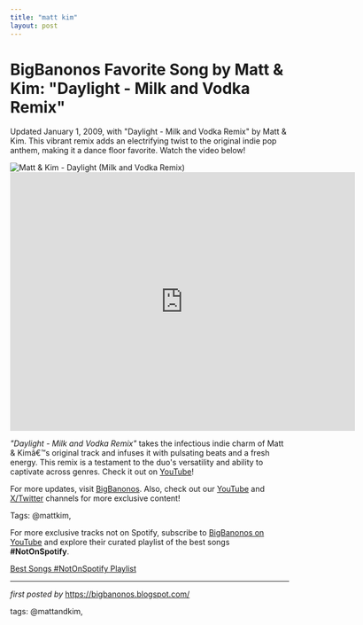 ```yaml
---
title: "matt kim"
layout: post
---
```

<!-- Title of the Post -->
<h1 >BigBanonos Favorite Song by Matt & Kim: "Daylight - Milk and Vodka Remix"</h1> <!-- Introductory Text -->
<p >Updated January 1, 2009, with "Daylight - Milk and Vodka Remix" by Matt & Kim. This vibrant remix adds an electrifying twist to the original indie pop anthem, making it a dance floor favorite. Watch the video below!</p> <!-- Featured Image -->
<div > <img src="https://i.scdn.co/image/ab67616d00001e02acbe616ad7ba01c2f335dd0a" alt="Matt & Kim - Daylight (Milk and Vodka Remix)" />
</div> <!-- YouTube Video Embed -->
<div > <iframe width="623" height="467" src="https://www.youtube.com/embed/L0lDXoJf8RY" title="Matt and Kim Daylight (Vodka and Milk Remix)" frameborder="0" allow="accelerometer; autoplay; clipboard-write; encrypted-media; gyroscope; picture-in-picture; web-share" referrerpolicy="strict-origin-when-cross-origin" allowfullscreen></iframe>
</div> <!-- Song Information -->
<div > <p><em>"Daylight - Milk and Vodka Remix"</em> takes the infectious indie charm of Matt & Kimâ€™s original track and infuses it with pulsating beats and a fresh energy. This remix is a testament to the duo's versatility and ability to captivate across genres. Check it out on <a href="https://youtu.be/L0lDXoJf8RY" target="_blank">YouTube</a>!</p>
</div> <!-- Footer Links -->
<div > <p>For more updates, visit <a href="https://bigbanonos.blogspot.com/" target="_blank">BigBanonos</a>. Also, check out our <a href="https://www.youtube.com/@BigBanonos" target="_blank">YouTube</a> and <a href="https://x.com/bigbanonos" target="_blank">X/Twitter</a> channels for more exclusive content!</p>
</div> <!-- Tags -->
<p >Tags: @mattkim,</p>


<!--Subscribe and Playlist Links-->
<div>
    <p>For more exclusive tracks not on Spotify, subscribe to <a href="https://www.youtube.com/@BigBanonos" target="_blank">BigBanonos on YouTube</a> and explore their curated playlist of the best songs <strong>#NotOnSpotify</strong>.</p>
    <p><a href="https://www.youtube.com/playlist?list=PLtuNtuTatqI0kFahUCbtbfenC_ET5O_tr" target="_blank">Best Songs #NotOnSpotify Playlist<br /></a></p></div>

<hr />

<p><em>first posted by</em> <a href="https://bigbanonos.blogspot.com/" rel="noopener" target="_new">https://bigbanonos.blogspot.com/</a></p>

<p>tags: @mattandkim,</p>
